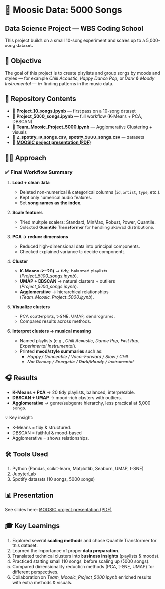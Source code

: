 # 🎵 Moosic Data: 5000 Songs  

## Data Science Project — WBS Coding School  
This project builds on a small 10-song experiment and scales up to a 5,000-song dataset.  

## 🎯 Objective  
The goal of this project is to create playlists and group songs by moods and styles — for example *Chill Acoustic*, *Happy Dance Pop*, or *Dark & Moody Instrumental* — by finding patterns in the music data.  

## 📂 Repository Contents
- 📓 **Project_10_songs.ipynb** — first pass on a 10-song dataset  
- 📓 **Project_5000_songs.ipynb** — full workflow (K-Means + PCA, DBSCAN)  
- 📓 **Team_Moosic_Project_5000.ipynb** — Agglomerative Clustering + visuals  
- 📂 **2_spotify_10_songs.csv**, **spotify_5000_songs.csv** — datasets  
- 📑 [**MOOSIC project presentation (PDF)**](./MOOSIC%20project%20presentation.pdf)  

## 🧑‍💻 Approach  

### ✅ Final Workflow Summary  
1. **Load + clean data**  
   - Deleted non-numerical & categorical columns (`id`, `artist`, `type`, etc.).  
   - Kept only numerical audio features.  
   - Set **song names as the index**.  

2. **Scale features**  
   - Tried multiple scalers: Standard, MinMax, Robust, Power, Quantile.  
   - Selected **Quantile Transformer** for handling skewed distributions.  

3. **PCA → reduce dimensions**  
   - Reduced high-dimensional data into principal components.  
   - Checked explained variance to decide components.  

4. **Cluster**  
   - **K-Means (k=20)** → tidy, balanced playlists (*Project_5000_songs.ipynb*).  
   - **UMAP + DBSCAN** → natural clusters + outliers (*Project_5000_songs.ipynb*).  
   - **Agglomerative** → hierarchical relationships (*Team_Moosic_Project_5000.ipynb*).  

5. **Visualize clusters**  
   - PCA scatterplots, t-SNE, UMAP, dendrograms.  
   - Compared results across methods.  

6. **Interpret clusters → musical meaning**  
   - Named playlists (e.g., *Chill Acoustic*, *Dance Pop*, *Fast Rap*, *Experimental Instrumental*).  
   - Printed **mood/style summaries** such as:  
     - *Happy / Danceable / Vocal-Forward / Slow / Chill*  
     - *Not Dancey / Energetic / Dark/Moody / Instrumental*  

## 🎧 Results  
- **K-Means + PCA** → 20 tidy playlists, balanced, interpretable.  
- **DBSCAN + UMAP** → mood-rich clusters with outliers.  
- **Agglomerative** → genre/subgenre hierarchy, less practical at 5,000 songs.  

💡 Key insight:  
- K-Means = tidy & structured.  
- DBSCAN = faithful & mood-based.  
- Agglomerative = shows relationships.  

## 🛠 Tools Used  
1. Python (Pandas, scikit-learn, Matplotlib, Seaborn, UMAP, t-SNE)  
2. JupyterLab  
3. Spotify datasets (10 songs, 5000 songs)  

## 📊 Presentation  
See slides here: [MOOSIC project presentation (PDF)](./MOOSIC%20project%20presentation.pdf)  

## 🎓 Key Learnings  
1. Explored several **scaling methods** and chose Quantile Transformer for this dataset.  
2. Learned the importance of proper **data preparation**.  
3. Translated technical clusters into **business insights** (playlists & moods).  
4. Practiced starting small (10 songs) before scaling up (5000 songs).  
5. Compared dimensionality reduction methods (PCA, t-SNE, UMAP) for different perspectives.  
6. Collaboration on *Team_Moosic_Project_5000.ipynb* enriched results with extra methods & visuals.  
